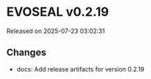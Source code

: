 # EVOSEAL v0.2.19
Released on 2025-07-23 03:02:31

## Changes
- docs: Add release artifacts for version 0.2.19
